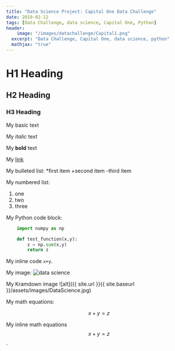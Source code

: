 ```yaml
---
title: "Data Science Project: Capital One Data Challenge"
date: 2019-02-12
tags: [Data Challenge, data science, Capital One, Python]
header: 
	image: "/images/datachallenge/Capital1.png"
  excerpt: "Data Challenge, Capital One, data science, python"
  mathjax: "true"
---
```


# H1 Heading

## H2 Heading

### H3 Heading

My basic text

My *italic* text

My **bold** text 

My [link](https:capitalone.com)

My bulleted list:
*first item
+second item
-third item

My numbered list:
1. one
2. two
3. three

My Python code block:
```python 
	import numpy as np

	def test_function(x,y):
		z = np.sum(x,y)
		return z
```


My inline code `x+y`.

My image:
<img src="{{ site.url }}{{ site.baseurl }}/images/DataScience.png" alt="data science">


My Kramdown image
![alt]({{ site.url }}{{ site.baseurl }}/assets/images/DataScience.jpg)

My math equations:

$$x+y=z$$

My inline math equations $$x+y=z$$.



